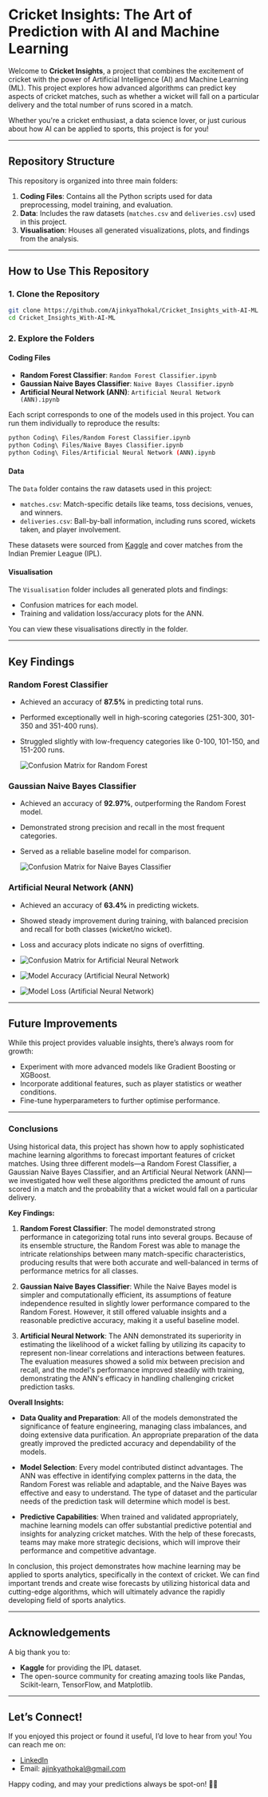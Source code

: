 
# Cricket Insights: The Art of Prediction with AI and Machine Learning

Welcome to **Cricket Insights**, a project that combines the excitement of cricket with the power of Artificial Intelligence (AI) and Machine Learning (ML). This project explores how advanced algorithms can predict key aspects of cricket matches, such as whether a wicket will fall on a particular delivery and the total number of runs scored in a match.

Whether you're a cricket enthusiast, a data science lover, or just curious about how AI can be applied to sports, this project is for you!

---

## Repository Structure

This repository is organized into three main folders:

1. **Coding Files**: Contains all the Python scripts used for data preprocessing, model training, and evaluation.
2. **Data**: Includes the raw datasets (`matches.csv` and `deliveries.csv`) used in this project.
3. **Visualisation**: Houses all generated visualizations, plots, and findings from the analysis.

---

## How to Use This Repository

### 1. Clone the Repository
```bash
git clone https://github.com/AjinkyaThokal/Cricket_Insights_with-AI-ML
cd Cricket_Insights_With-AI-ML
```

### 2. Explore the Folders

#### **Coding Files**
- **Random Forest Classifier**: `Random Forest Classifier.ipynb`
- **Gaussian Naive Bayes Classifier**: `Naive Bayes Classifier.ipynb`
- **Artificial Neural Network (ANN)**: `Artificial Neural Network (ANN).ipynb`

Each script corresponds to one of the models used in this project. You can run them individually to reproduce the results:
```bash
python Coding\ Files/Random Forest Classifier.ipynb
python Coding\ Files/Naive Bayes Classifier.ipynb
python Coding\ Files/Artificial Neural Network (ANN).ipynb
```

#### **Data**
The `Data` folder contains the raw datasets used in this project:
- `matches.csv`: Match-specific details like teams, toss decisions, venues, and winners.
- `deliveries.csv`: Ball-by-ball information, including runs scored, wickets taken, and player involvement.

These datasets were sourced from [Kaggle](https://www.kaggle.com/) and cover matches from the Indian Premier League (IPL).

#### **Visualisation**
The `Visualisation` folder includes all generated plots and findings:
- Confusion matrices for each model.
- Training and validation loss/accuracy plots for the ANN.

You can view these visualisations directly in the folder.

---

## Key Findings

### Random Forest Classifier
- Achieved an accuracy of **87.5%** in predicting total runs.
- Performed exceptionally well in high-scoring categories (251-300, 301-350 and 351-400 runs).
- Struggled slightly with low-frequency categories like 0-100, 101-150, and 151-200 runs.

  ![Confusion Matrix for Random Forest](https://github.com/AjinkyaThokal/Cricket_Insights_with-AI-ML/blob/master/Visualisation/Confusion%20Matrix%20-%20Random%20Forest%20Classifier.png)

### Gaussian Naive Bayes Classifier
- Achieved an accuracy of **92.97%**, outperforming the Random Forest model.
- Demonstrated strong precision and recall in the most frequent categories.
- Served as a reliable baseline model for comparison.

  ![Confusion Matrix for Naive Bayes Classifier](https://github.com/AjinkyaThokal/Cricket_Insights_with-AI-ML/blob/master/Visualisation/Confusion%20Matrix%20-%20Naive%20Bayes%20Classifier.png)

  

### Artificial Neural Network (ANN)
- Achieved an accuracy of **63.4%** in predicting wickets.
- Showed steady improvement during training, with balanced precision and recall for both classes (wicket/no wicket).
- Loss and accuracy plots indicate no signs of overfitting.

- ![Confusion Matrix for Artificial Neural Network](https://github.com/AjinkyaThokal/Cricket_Insights_with-AI-ML/blob/master/Visualisation/Confusion%20Matrix%20-%20Artificial%20Neural%20Network%20(ANN).png)
- ![Model Accuracy (Artificial Neural Network)](https://github.com/AjinkyaThokal/Cricket_Insights_with-AI-ML/blob/master/Visualisation/Model%20Accuracy%20(Artificial%20Neural%20Network).png)
- ![Model Loss (Artificial Neural Network)](https://github.com/AjinkyaThokal/Cricket_Insights_with-AI-ML/blob/master/Visualisation/Model%20Loss%20(Artificial%20Neural%20Network).png)

---

## Future Improvements

While this project provides valuable insights, there’s always room for growth:
- Experiment with more advanced models like Gradient Boosting or XGBoost.
- Incorporate additional features, such as player statistics or weather conditions.
- Fine-tune hyperparameters to further optimise performance.

---
### Conclusions


Using historical data, this project has shown how to apply sophisticated machine learning algorithms to forecast important features of cricket matches. Using three different models—a Random Forest Classifier, a Gaussian Naive Bayes Classifier, and an Artificial Neural Network (ANN)—we investigated how well these algorithms predicted the amount of runs scored in a match and the probability that a wicket would fall on a particular delivery.

**Key Findings:**

1. **Random Forest Classifier**: The model demonstrated strong performance in categorizing total runs into several groups. Because of its ensemble structure, the Random Forest was able to manage the intricate relationships between many match-specific characteristics, producing results that were both accurate and well-balanced in terms of performance metrics for all classes.

2. **Gaussian Naive Bayes Classifier**: While the Naive Bayes model is simpler and computationally efficient, its assumptions of feature independence resulted in slightly lower performance compared to the Random Forest. However, it still offered valuable insights and a reasonable predictive accuracy, making it a useful baseline model.

3. **Artificial Neural Network**: The ANN demonstrated its superiority in estimating the likelihood of a wicket falling by utilizing its capacity to represent non-linear correlations and interactions between features. The evaluation measures showed a solid mix between precision and recall, and the model's performance improved steadily with training, demonstrating the ANN's efficacy in handling challenging cricket prediction tasks.

**Overall Insights:**

- **Data Quality and Preparation**: All of the models demonstrated the significance of feature engineering, managing class imbalances, and doing extensive data purification. An appropriate preparation of the data greatly improved the predicted accuracy and dependability of the models.
  
- **Model Selection**: Every model contributed distinct advantages. The ANN was effective in identifying complex patterns in the data, the Random Forest was reliable and adaptable, and the Naive Bayes was effective and easy to understand. The type of dataset and the particular needs of the prediction task will determine which model is best.

- **Predictive Capabilities**: When trained and validated appropriately, machine learning models can offer substantial predictive potential and insights for analyzing cricket matches. With the help of these forecasts, teams may make more strategic decisions, which will improve their performance and competitive advantage.

In conclusion, this project demonstrates how machine learning may be applied to sports analytics, specifically in the context of cricket. We can find important trends and create wise forecasts by utilizing historical data and cutting-edge algorithms, which will ultimately advance the rapidly developing field of sports analytics.

---

## Acknowledgements

A big thank you to:
- **Kaggle** for providing the IPL dataset.
- The open-source community for creating amazing tools like Pandas, Scikit-learn, TensorFlow, and Matplotlib.

---

## Let’s Connect!

If you enjoyed this project or found it useful, I’d love to hear from you! You can reach me on:
- [LinkedIn](https://www.linkedin.com/in/ajinkyathokal)
- Email: ajinkyathokal@gmail.com

Happy coding, and may your predictions always be spot-on! 🏏✨



